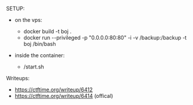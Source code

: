 SETUP:
* on the vps:
    * docker build -t boj .
    * docker run --privileged -p "0.0.0.0:80:80"  -i -v  /backup:/backup -t boj /bin/bash

    
* inside the container:
    * /start.sh


Writeups:

* https://ctftime.org/writeup/6412
* https://ctftime.org/writeup/6414 (offical)

